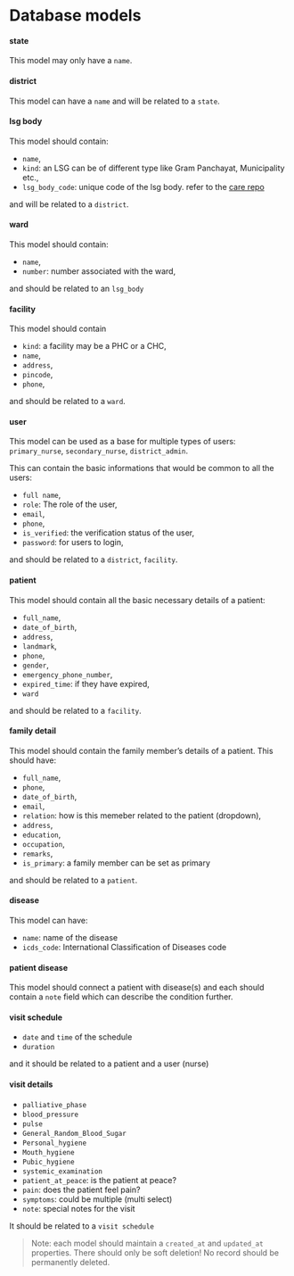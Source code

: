 # Database models
#### state
This model may only have a `name`.

#### district
This model can have a `name` and will be related to a `state`.

#### lsg body
This model should contain:

- `name`,
- `kind`: an LSG can be of different type like Gram Panchayat, Municipality etc.,
- `lsg_body_code`: unique code of the lsg body. refer to the [care repo](https://github.com/coronasafe/care/blob/master/care/users/models.py#L61)

and will be related to a `district`.

#### ward
This model should contain:

- `name`,
- `number`: number associated with the ward,

and should be related to an `lsg_body`
#### facility
This model should contain

- `kind`: a facility may be a PHC or a CHC,
- `name`,
- `address`,
- `pincode`,
- `phone`,

and should be related to a `ward`.

#### user
This model can be used as a base for multiple types of users: `primary_nurse`, `secondary_nurse`, `district_admin`.

This can contain the basic informations that would be common to all the users:

- `full name`,
- `role`: The role of the user,
- `email`,
- `phone`,
- `is_verified`: the verification status of the user,
- `password`: for users to login,

and should be related to a `district`, `facility`.
#### patient
This model should contain all the basic necessary details of a patient:

- `full_name`,
- `date_of_birth`,
- `address`,
- `landmark`,
- `phone`,
- `gender`,
- `emergency_phone_number`,
- `expired_time`: if they have expired,
- `ward`

and should be related to a `facility`.
#### family detail
This model should contain the family member’s details of a patient. This should have:

- `full_name`,
- `phone`,
- `date_of_birth`,
- `email`,
- `relation`: how is this memeber related to the patient (dropdown),
- `address`,
- `education`,
- `occupation`,
- `remarks`,
- `is_primary`: a family member can be set as primary

and should be related to a `patient`.

#### disease
This model can have:

- `name`: name of the disease
- `icds_code`: International Classification of Diseases code

#### patient disease
This model should connect a patient with disease(s) and each should contain a `note` field which can describe the condition further.
#### visit schedule
- `date` and `time` of the schedule
- `duration`

and it should be related to a patient and a user (nurse)
#### visit details
- `palliative_phase`
- `blood_pressure`
- `pulse`
- `General_Random_Blood_Sugar `
- `Personal_hygiene`
- `Mouth_hygiene`
- `Pubic_hygiene`
- `systemic_examination`
- `patient_at_peace`: is the patient at peace?
- `pain`: does the patient feel pain?
- `symptoms`: could be multiple (multi select)
- `note`: special notes for the visit

It should be related to a `visit schedule`

> Note: each model should maintain a `created_at` and `updated_at` properties. There should only be soft deletion! No record should be permanently deleted.

